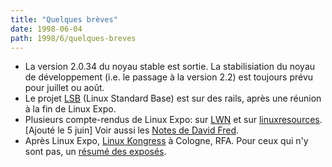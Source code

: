 ```yaml
---
title: "Quelques brèves"
date: 1998-06-04
path: 1998/6/quelques-breves
---
```


<UL>

<LI>
La version 2.0.34 du noyau stable est sortie. La stabilisiation
du noyau de développement (i.e. le passage à la version 2.2) est toujours
prévu pour juillet ou août.
<LI>
Le projet <A HREF="http://lwn.net/980604/lsb.html">LSB</A>
(Linux Standard Base) est sur des rails, après une réunion à la fin de
Linux Expo.

<LI>
Plusieurs compte-rendus de Linux Expo: sur <A HREF="http://lwn.net/980604/exposum.html">LWN</A> et sur <A HREF="http://www.linuxresources.com/news/linux-expo.html">linuxresources</A>.
[Ajouté le 5 juin] Voir aussi les <A HREF="http://ic.net/~djf/misc/expo/notes.html">Notes de David Fred</A>.

<LI>Après Linux Expo, <A HREF="http://www.Linux-Kongress.de/">Linux Kongress</A>
à Cologne, RFA. Pour ceux qui n'y sont pas, un
<A HREF="http://www.Linux-Kongress.de/abstracts_e.html">résumé des exposés</A>.

</UL>


